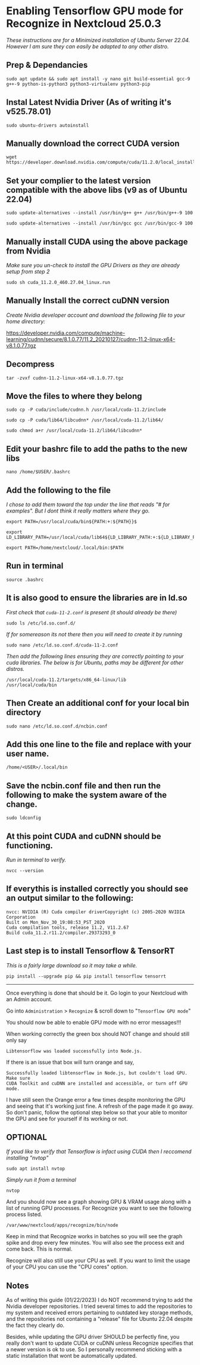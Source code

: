 
# Enabling Tensorflow GPU mode for Recognize in Nextcloud 25.0.3

*These instructions are for a Minimized installation of Ubuntu Server 22.04. However I am sure they can easily be adapted to any other distro.*

  

## Prep & Dependancies
```
sudo apt update && sudo apt install -y nano git build-essential gcc-9 g++-9 python-is-python3 python3-virtualenv python3-pip
```
  

## Instal Latest Nvidia Driver (As of writing it's v525.78.01)
```
sudo ubuntu-drivers autoinstall
```
  

## Manually download the correct CUDA version
```
wget https://developer.download.nvidia.com/compute/cuda/11.2.0/local_installers/cuda_11.2.0_460.27.04_linux.run
```
  

## Set your complier to the latest version compatible with the above libs (v9 as of Ubuntu 22.04)
```
sudo update-alternatives --install /usr/bin/g++ g++ /usr/bin/g++-9 100
```
```
sudo update-alternatives --install /usr/bin/gcc gcc /usr/bin/gcc-9 100
```
  

## Manually install CUDA using the above package from Nvidia

*Make sure you un-check to install the GPU Drivers as they are already setup from step 2*
```
sudo sh cuda_11.2.0_460.27.04_linux.run
```
  

## Manually Install the correct cuDNN version

*Create Nvidia developer account and download the following file to your home directory:*

https://developer.nvidia.com/compute/machine-learning/cudnn/secure/8.1.0.77/11.2_20210127/cudnn-11.2-linux-x64-v8.1.0.77.tgz

  

## Decompress
```
tar -zvxf cudnn-11.2-linux-x64-v8.1.0.77.tgz
```
  

## Move the files to where they belong
```
sudo cp -P cuda/include/cudnn.h /usr/local/cuda-11.2/include
```
```
sudo cp -P cuda/lib64/libcudnn* /usr/local/cuda-11.2/lib64/
```
```
sudo chmod a+r /usr/local/cuda-11.2/lib64/libcudnn*
```
  

## Edit your bashrc file to add the paths to the new libs
```
nano /home/$USER/.bashrc
```
  

## Add the following to the file
*I chose to add them toward the top under the line that reads "# for examples". But I dont think it really matters where they go.* 

    export PATH=/usr/local/cuda/bin${PATH:+:${PATH}}$

    export LD_LIBRARY_PATH=/usr/local/cuda/lib64${LD_LIBRARY_PATH:+:${LD_LIBRARY_PATH}}

    export PATH=/home/nextcloud/.local/bin:$PATH

  

## Run in terminal
```
source .bashrc
```
  

## It is also good to ensure the libraries are in ld.so

*First check that `cuda-11-2.conf` is present (it should already be there)*
```
sudo ls /etc/ld.so.conf.d/
```

*If for somereason its not there then you will need to create it by running*
```
sudo nano /etc/ld.so.conf.d/cuda-11-2.conf
```
 *Then add the following lines ensuring they are correctly pointing to your cuda libraries.
 The below is for Ubuntu, paths may be different for other distros.*
```
/usr/local/cuda-11.2/targets/x86_64-linux/lib
/usr/local/cuda/bin
```
  

## Then Create an additional conf for your local bin directory
```
sudo nano /etc/ld.so.conf.d/ncbin.conf
```
  

## Add this one line to the file and replace <USER> with your user name.
```
/home/<USER>/.local/bin
```
  

## Save the ncbin.conf file and then run the following to make the system aware of the change.
```
sudo ldconfig
```
  

## At this point CUDA and cuDNN should be functioning.
 *Run in terminal to verify.*
```
nvcc --version
```
 
## If everythis is installed correctly you should see an output similar to the following:
```
nvcc: NVIDIA (R) Cuda compiler driverCopyright (c) 2005-2020 NVIDIA Corporation
Built on Mon_Nov_30_19:08:53_PST_2020
Cuda compilation tools, release 11.2, V11.2.67
Build cuda_11.2.r11.2/compiler.29373293_0
```
  

## Last step is to install Tensorflow & TensorRT
*This is a fairly large download so it may take a while.*
```
pip install --upgrade pip && pip install tensorflow tensorrt
```
  
________
Once everything is done that should be it. Go login to your Nextcloud with an Admin account.

Go into `Administration` > `Recognize` & scroll down to "`Tensorflow GPU mode`"

You should now be able to enable GPU mode with no error messages!!!

When working correctly the green box should NOT change and should still only say

    Libtensorflow was loaded successfully into Node.js.

If there is an issue that box will turn orange and say,
```
Successfully loaded libtensorflow in Node.js, but couldn't load GPU. Make sure 
CUDA Toolkit and cuDNN are installed and accessible, or turn off GPU mode. 
```
I have still seen the Orange error a few times despite monitoring the GPU and seeing that it's working just fine. A refresh of the page made it go away. So don't panic, follow the optional step below so that your able to monitor the GPU and see for yourself if its working or not.

  

## OPTIONAL

*If youd like to verify that Tensorflow is infact using CUDA then I reccomend installing "nvtop"*
```
sudo apt install nvtop
```

*Simply run it from a terminal*
```
nvtop
```
  And you should now see a graph showing GPU & VRAM usage along with a list of running GPU processes. For Recognize you want to see the following process listed.
```
/var/www/nextcloud/apps/recognize/bin/node
```
  

Keep in mind that Recognize works in batches so you will see the graph spike and drop every few minutes. You will also see the process exit and come back. This is normal. 

Recognize will also still use your CPU as well. If you want to limit the usage of your CPU you can use the "CPU cores" option.

  
  

## Notes

As of writing this guide (01/22/2023) I do NOT recommend trying to add the Nvidia developer repositories. I tried several times to add the repositories to my system and received errors pertaining to outdated key storage methods, and the repositories not containing a "release" file for Ubuntu 22.04 despite the fact they clearly do. 

Besides, while updating the GPU driver SHOULD be perfectly fine, you really don't want to update CUDA or cuDNN unless Recognize specifies that a newer version is ok to use. So I personally recommend sticking with a static installation that wont be automatically updated. 

	 

